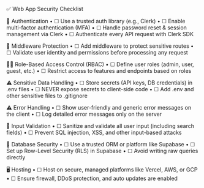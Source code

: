 ✅ Web App Security Checklist

🔐 Authentication
	•	☐ Use a trusted auth library (e.g., Clerk)
	•	☐ Enable multi-factor authentication (MFA)
	•	☐ Handle password reset & session management via Clerk
	•	☐ Authenticate every API request with Clerk SDK

🧸 Middleware Protection
	•	☐ Add middleware to protect sensitive routes
	•	☐ Validate user identity and permissions before processing any request

🧑‍⚖️ Role-Based Access Control (RBAC)
	•	☐ Define user roles (admin, user, guest, etc.)
	•	☐ Restrict access to features and endpoints based on roles

⚠️ Sensitive Data Handling
	•	☐ Store secrets (API keys, DB credentials) in .env files
	•	☐ NEVER expose secrets to client-side code
	•	☐ Add .env and other sensitive files to .gitignore

⚠️ Error Handling
	•	☐ Show user-friendly and generic error messages on the client
	•	☐ Log detailed error messages only on the server

💬 Input Validation
	•	☐ Sanitize and validate all user input (including search fields)
	•	☐ Prevent SQL injection, XSS, and other input-based attacks

🧰 Database Security
	•	☐ Use a trusted ORM or platform like Supabase
	•	☐ Set up Row-Level Security (RLS) in Supabase
	•	☐ Avoid writing raw queries directly

🖥️ Hosting
	•	☐ Host on secure, managed platforms like Vercel, AWS, or GCP
	•	☐ Ensure firewall, DDoS protection, and auto updates are enabled
